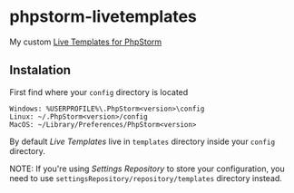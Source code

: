 # phpstorm-livetemplates

My custom [Live Templates for PhpStorm](https://www.jetbrains.com/help/phpstorm/live-templates.html)

## Instalation

First find where your `config` directory is located

	Windows: %USERPROFILE%\.PhpStorm<version>\config
	Linux: ~/.PhpStorm<version>/config
	MacOS: ~/Library/Preferences/PhpStorm<version>

By default _Live Templates_ live in `templates` directory inside your `config` directory. 

NOTE: If you're using _Settings Repository_ to store your configuration, you need to use `settingsRepository/repository/templates` directory instead. 